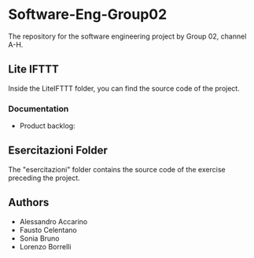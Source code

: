 # Software-Eng-Group02
The repository for the software engineering project by Group 02, channel A-H.

## Lite IFTTT
Inside the LiteIFTTT folder, you can find the source code of the project.

### Documentation
- Product backlog: 

## Esercitazioni Folder
The "esercitazioni" folder contains the source code of the exercise preceding the project.

## Authors
- Alessandro Accarino
- Fausto Celentano
- Sonia Bruno
- Lorenzo Borrelli
